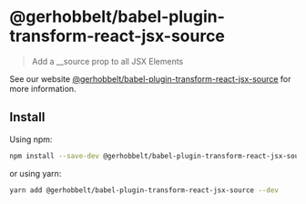 # @gerhobbelt/babel-plugin-transform-react-jsx-source

> Add a __source prop to all JSX Elements

See our website [@gerhobbelt/babel-plugin-transform-react-jsx-source](https://babeljs.io/docs/en/next/babel-plugin-transform-react-jsx-source.html) for more information.

## Install

Using npm:

```sh
npm install --save-dev @gerhobbelt/babel-plugin-transform-react-jsx-source
```

or using yarn:

```sh
yarn add @gerhobbelt/babel-plugin-transform-react-jsx-source --dev
```
